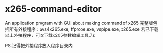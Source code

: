 # x265-command-editor
An application program with GUI about making command of x265
完整版包括所有外接程序：avs4x265.exe, ffprobe.exe, vspipe.exe, x265.exe
若已下载以上外接程序，可仅下载x265参数编辑工具.7z

PS.记得把外接程序放入程序目录内
